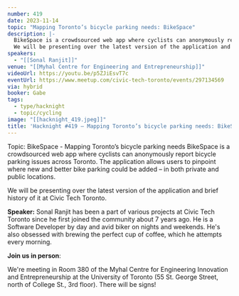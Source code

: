 ```yaml
---
number: 419
date: 2023-11-14
topic: "Mapping Toronto’s bicycle parking needs: BikeSpace"
description: |-
  BikeSpace is a crowdsourced web app where cyclists can anonymously report bicycle parking issues across Toronto. The application allows users to pinpoint where new and better bike parking could be added – in both private and public locations.
  We will be presenting over the latest version of the application and brief history of it at Civic Tech Toronto.
speakers:
  - "[[Sonal Ranjit]]"
venue: "[[Myhal Centre for Engineering and Entrepreneurship]]"
videoUrl: https://youtu.be/p5ZJiEsvT7c
eventUrl: https://www.meetup.com/civic-tech-toronto/events/297134569
via: hybrid
booker: Gabe
tags:
  - type/hacknight
  - topic/cycling
image: "[[hacknight_419.jpeg]]"
title: 'Hacknight #419 – Mapping Toronto’s bicycle parking needs: BikeSpace'
---
```

Topic: BikeSpace - Mapping Toronto’s bicycle parking needs
BikeSpace is a crowdsourced web app where cyclists can anonymously report bicycle parking issues across Toronto. The application allows users to pinpoint where new and better bike parking could be added – in both private and public locations.

We will be presenting over the latest version of the application and brief history of it at Civic Tech Toronto.

**Speaker:**
Sonal Ranjit has been a part of various projects at Civic Tech Toronto since he first joined the community about 7 years ago. He is a Software Developer by day and avid biker on nights and weekends. He's also obsessed with brewing the perfect cup of coffee, which he attempts every morning.

**Join us in person**:

We're meeting in Room 380 of the Myhal Centre for Engineering Innovation and Entrepreneurship at the University of Toronto (55 St. George Street, north of College St., 3rd floor). There will be signs!
